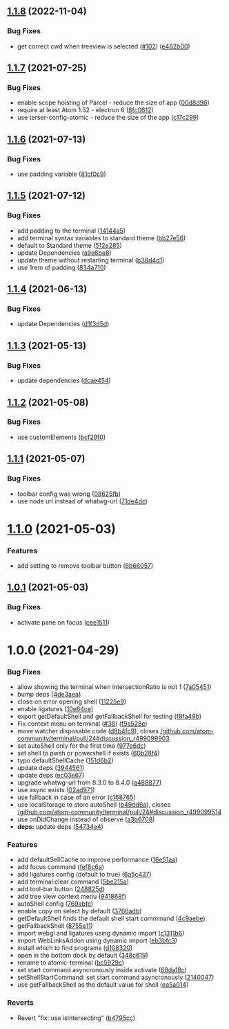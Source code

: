 ## [1.1.8](https://github.com/atom-community/terminal/compare/v1.1.7...v1.1.8) (2022-11-04)


### Bug Fixes

* get correct cwd when treeview is selected ([#102](https://github.com/atom-community/terminal/issues/102)) ([e462b00](https://github.com/atom-community/terminal/commit/e462b00d01cf84060bcb25f976d56ed5d82f1da2))

## [1.1.7](https://github.com/atom-community/terminal/compare/v1.1.6...v1.1.7) (2021-07-25)


### Bug Fixes

* enable scope hoisting of Parcel - reduce the size of app ([00d8d96](https://github.com/atom-community/terminal/commit/00d8d96a7369f783553146b9e4bb092424ba0345))
* require at least Atom 1.52 - electron 6 ([8fc0612](https://github.com/atom-community/terminal/commit/8fc0612973e2f99e74107988853d9c7f97d5734f))
* use terser-config-atomic - reduce the size of the app ([c17c299](https://github.com/atom-community/terminal/commit/c17c29934b80670b8f7a091d2be579c4d52ad770))

## [1.1.6](https://github.com/atom-community/terminal/compare/v1.1.5...v1.1.6) (2021-07-13)


### Bug Fixes

* use padding variable ([81cf0c9](https://github.com/atom-community/terminal/commit/81cf0c96c54bf8cec4ca58f2e8689d867a04c46c))

## [1.1.5](https://github.com/atom-community/terminal/compare/v1.1.4...v1.1.5) (2021-07-12)


### Bug Fixes

* add padding to the terminal ([14144a5](https://github.com/atom-community/terminal/commit/14144a53e6055c18b9d0855a3d14b4d20101c4d7))
* add terminal syntax variables to standard theme ([bb27e56](https://github.com/atom-community/terminal/commit/bb27e56689e271b9216ef0039ab1aeccbcc52eaf))
* default to Standard theme ([512e285](https://github.com/atom-community/terminal/commit/512e28597aa4bd5d72214604e8b053ace3cb067f))
* update Dependencies ([a9e6be8](https://github.com/atom-community/terminal/commit/a9e6be82fef424d68686dd56189dbf156996c1f4))
* update theme without restarting terminal ([b38d4d1](https://github.com/atom-community/terminal/commit/b38d4d18b4ae5ce87598c11eeb51ec31dbcc0cd5))
* use 1rem of padding ([834a710](https://github.com/atom-community/terminal/commit/834a710537884fb0d92d40d059ef514bbbd1798d))

## [1.1.4](https://github.com/atom-community/terminal/compare/v1.1.3...v1.1.4) (2021-06-13)


### Bug Fixes

* update Dependencies ([d1f3d5d](https://github.com/atom-community/terminal/commit/d1f3d5d1570337f1a60f5b05245979511db3b627))

## [1.1.3](https://github.com/atom-community/terminal/compare/v1.1.2...v1.1.3) (2021-05-13)


### Bug Fixes

* update dependencies ([dcae454](https://github.com/atom-community/terminal/commit/dcae45439510fcb62d88044fa65450f13f63a842))

## [1.1.2](https://github.com/atom-community/terminal/compare/v1.1.1...v1.1.2) (2021-05-08)


### Bug Fixes

* use customElements ([bcf29f0](https://github.com/atom-community/terminal/commit/bcf29f0118f8a7d81a1a34b582a91063314aed62))

## [1.1.1](https://github.com/atom-community/terminal/compare/v1.1.0...v1.1.1) (2021-05-07)


### Bug Fixes

* toolbar config was wrong ([08625fb](https://github.com/atom-community/terminal/commit/08625fb3c83c586ec384ca2e9f2535c4958c03c4))
* use node url instead of whatwg-url ([71de4dc](https://github.com/atom-community/terminal/commit/71de4dc495f244257de8887fd860f5df9929f2ee))

# [1.1.0](https://github.com/atom-community/terminal/compare/v1.0.1...v1.1.0) (2021-05-03)


### Features

* add setting to remove toolbar button ([6b66057](https://github.com/atom-community/terminal/commit/6b66057c5a0ea4590d5d595a9f03f46fbc484e32))

## [1.0.1](https://github.com/atom-community/terminal/compare/v1.0.0...v1.0.1) (2021-05-03)


### Bug Fixes

* activate pane on focus ([cee1511](https://github.com/atom-community/terminal/commit/cee1511f594467a1601f96c43fd1645bb4216f57))

# 1.0.0 (2021-04-29)


### Bug Fixes

* allow showing the terminal when intersectionRatio is not 1 ([7a05451](https://github.com/atom-community/terminal/commit/7a0545149fc5d5917a322bd06f9f9af7a5308717))
* bump deps ([4de3aea](https://github.com/atom-community/terminal/commit/4de3aea97b0a0495b583c6cf90a63762032bdb7f))
* close on error opening shell ([11225e9](https://github.com/atom-community/terminal/commit/11225e9d4f5d72cb4c28338bed3f88434e5f9d73))
* enable ligatures ([10e64ce](https://github.com/atom-community/terminal/commit/10e64ceba8f13eadc96299da526a59d16d1e341d))
* export getDefaultShell and getFallbackShell for testing ([f8fa49b](https://github.com/atom-community/terminal/commit/f8fa49ba7dec189f93f24055974f642e25a09e19))
* Fix context menu on terminal ([#38](https://github.com/atom-community/terminal/issues/38)) ([f9a528e](https://github.com/atom-community/terminal/commit/f9a528e07b6b2a0d084f9544d4206a05bcbcf864))
* move watcher disposable code ([d8b4fc9](https://github.com/atom-community/terminal/commit/d8b4fc9bb5fab14ed77776ff5d0533ce704fc331)), closes [/github.com/atom-community/terminal/pull/24#discussion_r499099903](https://github.com//github.com/atom-community/terminal/pull/24/issues/discussion_r499099903)
* set autoShell only for the first time ([977e6dc](https://github.com/atom-community/terminal/commit/977e6dc528e557d785587fc5dd9e2d7a0930f482))
* set shell to pwsh or powershell if exists ([60b28f4](https://github.com/atom-community/terminal/commit/60b28f414471aa6a2753ca7b8bc1072c29f10eda))
* typo defaultShellCache ([151d6b2](https://github.com/atom-community/terminal/commit/151d6b2640a291dff0f498c2ef65f3976b31dda8))
* update deps ([3944561](https://github.com/atom-community/terminal/commit/3944561566f501d759b3457d26534a12e8a4474b))
* update deps ([ec03e67](https://github.com/atom-community/terminal/commit/ec03e673b6f001a955b2d6e2f2ea7021dcd6c64c))
* upgrade whatwg-url from 8.3.0 to 8.4.0 ([a488877](https://github.com/atom-community/terminal/commit/a488877a2a2d1faaf86c7034e998feee9cc81d8e))
* use async exists ([02ad971](https://github.com/atom-community/terminal/commit/02ad9714d15ffe09c13b5a4e982946da262cefc8))
* use fallback in case of an error ([c168765](https://github.com/atom-community/terminal/commit/c168765a9a0190332414992c6edc73bb3703b89f))
* use localStorage to store autoShell ([b49dd6a](https://github.com/atom-community/terminal/commit/b49dd6aa27378323a008fcd78ec7beb2732df381)), closes [/github.com/atom-community/terminal/pull/24#discussion_r499099514](https://github.com//github.com/atom-community/terminal/pull/24/issues/discussion_r499099514)
* use onDidChange instead of observe ([a3b6708](https://github.com/atom-community/terminal/commit/a3b67085261f747c42a591c6d153560636ea9f95))
* **deps:** update deps ([54734e4](https://github.com/atom-community/terminal/commit/54734e403efdc876170e148a226d626da7bed8fa))


### Features

* add defaultSellCache to improve performance ([16e51aa](https://github.com/atom-community/terminal/commit/16e51aa619c44f35b09672d5d563f48d9d02ac1c))
* add focus command ([fef8c6a](https://github.com/atom-community/terminal/commit/fef8c6a003be0ee7ce9bf22381c0a34a7b712a2a))
* add ligatures config (default to true) ([6a5c437](https://github.com/atom-community/terminal/commit/6a5c437661f0e45e2cbfbb36858af20cdf41a52f))
* add terminal:clear command ([5be215a](https://github.com/atom-community/terminal/commit/5be215af5ab3b8b171526d64ad23df64f687de64))
* add tool-bar button ([248825d](https://github.com/atom-community/terminal/commit/248825dbb2608d42fe4d1d0412c50fbb507c61ea))
* add tree view context menu ([941868f](https://github.com/atom-community/terminal/commit/941868f157e71a3c8d2ed41efdfcfab772e88104))
* autoShell config ([769abfe](https://github.com/atom-community/terminal/commit/769abfe9c66ec71e7537a7ec07387071ff79ccef))
* enable copy on select by default ([3766adb](https://github.com/atom-community/terminal/commit/3766adb12ee0888d2f2ca1fec45b00097a623469))
* getDefaultShell finds the default shell start commmand ([4c9aebe](https://github.com/atom-community/terminal/commit/4c9aebe6dfdbb182a57b3c2137ef48923b0c1542))
* getFallbackShell ([8755e11](https://github.com/atom-community/terminal/commit/8755e11762a40fbe754778631828c163ca5608ec))
* import webgl and ligatures using dynamic import ([c1311b6](https://github.com/atom-community/terminal/commit/c1311b6dcb8279de02fe75efd3688a723eb925e3))
* import WebLinksAddon using dynamic import ([eb3bfc3](https://github.com/atom-community/terminal/commit/eb3bfc31d72f062cc5dc4e84817ede4d08fa7f49))
* install which to find programs ([d108320](https://github.com/atom-community/terminal/commit/d1083206f4741c54c4ac7b89d3f8a5566ebb43cf))
* open in the bottom dock by default ([348c619](https://github.com/atom-community/terminal/commit/348c61979177c0dba80988afa587d492258f79b1))
* rename to atomic-terminal ([bc5929c](https://github.com/atom-community/terminal/commit/bc5929cc258a42f62974c88748ba3ccfed3c779c))
* set start command asyncronously inside activate ([68da18c](https://github.com/atom-community/terminal/commit/68da18c2934709737cecb5fde3f92745b7f32801))
* setShellStartCommand: set start command asyncronously ([2140047](https://github.com/atom-community/terminal/commit/21400478a5c4e10d5219403d0f7d5c8c57b8e97f))
* use getFallbackShell as the default value for shell ([ea5a014](https://github.com/atom-community/terminal/commit/ea5a01467e56e2856c8342dc62c5fa5ea59a525f))


### Reverts

* Revert "fix: use isIntersecting" ([b4795cc](https://github.com/atom-community/terminal/commit/b4795cc55c1853560065e29b8313f3f3b180f92b))
